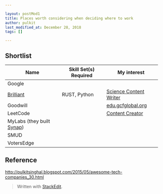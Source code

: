 ```yaml
---

layout: postMod1
title: Places worth considering when deciding where to work
author: pulkit
last_modified_at: December 28, 2018
tags: []

---
```


## Shortlist

| Name | Skill Set(s) Required | My interest |
| ---- | ---- | ---- |
| Google |
|[Brilliant](https://brilliant.org/careers/) | RUST, Python | [Science Content Writer](https://brilliant.applytojob.com/apply/svTzHR9md6/Science-Course-Writer-At-Brilliantorg) |
| Goodwill |  | [edu.gcfglobal.org](https://edu.gcfglobal.org/en/) |
| LeetCode | | [Content Creator](https://leetcode.com/jobs/#Content-Creator) |
| MyLabs (they built [Synap](https://itunes.apple.com/us/app/synap/id1029982959?mt=8)) |
| SMUD |
| VotersEdge | 

## Reference

http://pulkitsinghal.blogspot.com/2015/05/awesome-tech-companies_30.html

> Written with [StackEdit](https://stackedit.io/).
<!--stackedit_data:
eyJoaXN0b3J5IjpbNzMzNDg3ODMsMTUxNTM5MTY1LC02MzIzNj
IzMzAsMzk5OTk5NDg5LC0xNzI0MTI4ODkzLDU4MjgzMTQ1MV19

-->
